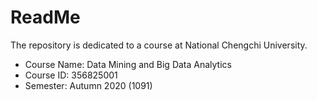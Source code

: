 # ReadMe
The repository is dedicated to a course at National Chengchi University.
* Course Name: Data Mining and Big Data Analytics
* Course ID: 356825001
* Semester: Autumn 2020 (1091)
